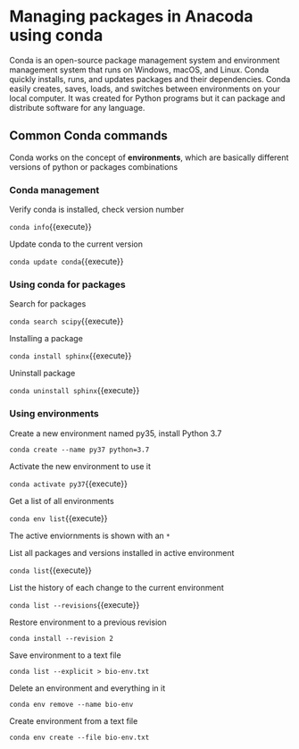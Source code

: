 # Managing packages in Anacoda using conda

Conda is an open-source package management system and environment management system that runs on Windows, macOS, and Linux. Conda quickly installs, runs, and updates packages and their dependencies. Conda easily creates, saves, loads, and switches between environments on your local computer. It was created for Python programs but it can package and distribute software for any language.

## Common Conda commands

Conda works on the concept of **environments**, which are basically different versions of python or packages combinations

### Conda management

Verify conda is installed, check version number

`conda info`{{execute}}
  
Update conda to the current version

`conda update conda`{{execute}}

### Using conda for packages

Search for packages

`conda search scipy`{{execute}}

Installing a package

`conda install sphinx`{{execute}}

Uninstall package

`conda uninstall sphinx`{{execute}}

### Using environments

Create a new environment named py35, install Python 3.7

`conda create --name py37 python=3.7`

Activate the new environment to use it

`conda activate py37`{{execute}}

Get a list of all environments

`conda env list`{{execute}}

The active enviornments is shown with an `*`

List all packages and versions installed in active environment

`conda list`{{execute}}

List the history of each change to the current environment

`conda list --revisions`{{execute}}

Restore environment to a previous revision

`conda install --revision 2`

Save environment to a text file

`conda list --explicit > bio-env.txt`

Delete an environment and everything in it

`conda env remove --name bio-env`

Create environment from a text file

`conda env create --file bio-env.txt`







